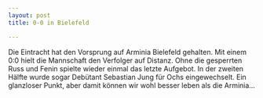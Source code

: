```yaml
---
layout: post
title: 0-0 in Bielefeld

---
```


Die Eintracht hat den Vorsprung auf Arminia Bielefeld gehalten. Mit einem 0:0 hielt die Mannschaft den Verfolger auf Distanz. Ohne die gesperrten Russ und Fenin spielte wieder einmal das letzte Aufgebot. In der zweiten Hälfte wurde sogar Debütant Sebastian Jung für Ochs eingewechselt. Ein glanzloser Punkt, aber damit können wir wohl besser leben als die Arminia...


